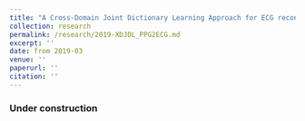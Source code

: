 ```yaml
---
title: "A Cross-Domain Joint Dictionary Learning Approach for ECG reconstruction from PPG"
collection: research
permalink: /research/2019-XDJDL_PPG2ECG.md
excerpt: ''
date: from 2019-03
venue: ''
paperurl: ''
citation: ''
---
```


### Under construction
